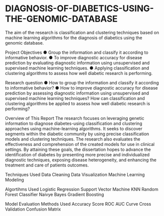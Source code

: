 # DIAGNOSIS-OF-DIABETICS-USING-THE-GENOMIC-DATABASE
The aim of the research is classification and clustering techniques based on machine learning algorithms for the diagnosis of diabetics using the genomic database.


Project Objectives
● Group the information and classify it according to informative behavior.
● To improve diagnostic accuracy for disease prediction by evaluating diagnostic
information using unsupervised and supervised machine learning techniques.
● Applying classification and clustering algorithms to assess how well diabetic research is
performing.


Research question
● How to group the information and classify it according to informative behavior?
● How to improve diagnostic accuracy for disease prediction by assessing diagnostic
information using unsupervised and supervised machine learning techniques?
How can classification and clustering algorithms be applied to assess how well diabetic
research is performing?

 Overview of This Report
The research focuses on leveraging genetic information to diagnose diabetes-using classification
and clustering approaches using machine-learning algorithms. It seeks to discover segments
within the diabetic community by using precise classification models and clustering techniques.
The research also evaluates the effectiveness and comprehension of the created models for use in
clinical settings. By attaining these goals, the dissertation hopes to advance the identification of
diabetes by presenting more precise and individualized diagnostic techniques, exposing disease
heterogeneity, and enhancing the treatment and care of patients outcomes.

Techniques Used
Data Cleaning
Data Visualization
Machine Learning Modeling



Algortihms Used
Logistic Regression
Support Vector Machine
KNN
Random Forest Classifier
Naivye Bayes
Gradient Boosting



Model Evaluation Methods Used
Accuracy Score
ROC AUC Curve
Cross Validation
Confusion Matrix

